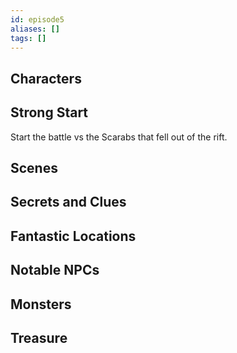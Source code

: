 ```yaml
---
id: episode5
aliases: []
tags: []
---
```


## Characters

## Strong Start
Start the battle vs the Scarabs that fell out of the rift.

## Scenes

## Secrets and Clues

## Fantastic Locations

## Notable NPCs

## Monsters

## Treasure

